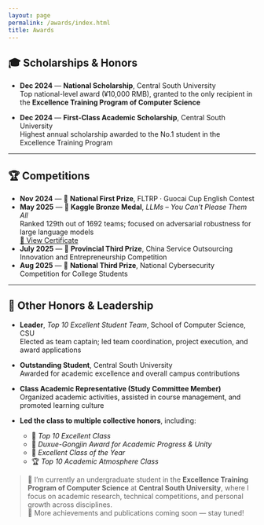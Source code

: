```yaml
---
layout: page
permalink: /awards/index.html
title: Awards
---
```


## 🎓 Scholarships & Honors

- **Dec 2024** — **National Scholarship**, Central South University  
  Top national-level award (¥10,000 RMB), granted to the only recipient in the **Excellence Training Program of Computer Science**

- **Dec 2024** — **First-Class Academic Scholarship**, Central South University  
  Highest annual scholarship awarded to the No.1 student in the Excellence Training Program

---

## 🏆 Competitions

- **Nov 2024** — 🥇 **National First Prize**, FLTRP · Guocai Cup English Contest
- **May 2025** — 🥉 **Kaggle Bronze Medal**, *LLMs – You Can't Please Them All*  
  Ranked 129th out of 1692 teams; focused on adversarial robustness for large language models  
  [🔗 View Certificate](https://www.kaggle.com/competitions/llms-you-cant-please-them-all)
- **July 2025** — 🥉 **Provincial Third Prize**, China Service Outsourcing Innovation and Entrepreneurship Competition
- **Aug 2025** — 🥉 **National Third Prize**, National Cybersecurity Competition for College Students  

---

## 🌟 Other Honors & Leadership

- **Leader**, *Top 10 Excellent Student Team*, School of Computer Science, CSU  
  Elected as team captain; led team coordination, project execution, and award applications

- **Outstanding Student**, Central South University  
  Awarded for academic excellence and overall campus contributions

- **Class Academic Representative (Study Committee Member)**  
  Organized academic activities, assisted in course management, and promoted learning culture

- **Led the class to multiple collective honors**, including:  
  - 🏅 *Top 10 Excellent Class*  
  - 📘 *Duxue-Gongjin Award for Academic Progress & Unity*  
  - 🧭 *Excellent Class of the Year*  
  - 🏆 *Top 10 Academic Atmosphere Class*


> 💬 I’m currently an undergraduate student in the **Excellence Training Program of Computer Science** at **Central South University**, where I focus on academic research, technical competitions, and personal growth across disciplines.  
> 🧠 More achievements and publications coming soon — stay tuned!

<br>
